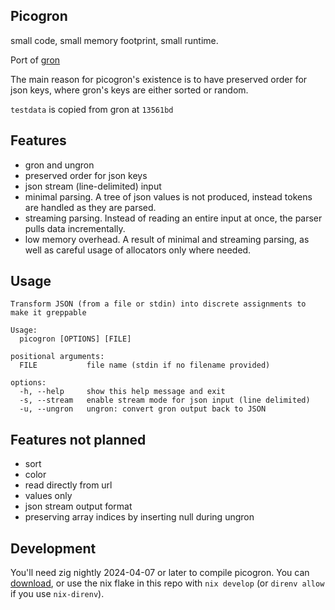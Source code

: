 ## Picogron

small code, small memory footprint, small runtime.

Port of [gron](https://github.com/tomnomnom/gron)

The main reason for picogron's existence is to have preserved order for json keys, where gron's keys are either sorted or random.

`testdata` is copied from gron at `13561bd`

## Features
- gron and ungron
- preserved order for json keys
- json stream (line-delimited) input
- minimal parsing. A tree of json values is not produced, instead tokens are handled as they are parsed.
- streaming parsing. Instead of reading an entire input at once, the parser pulls data incrementally.
- low memory overhead. A result of minimal and streaming parsing, as well as careful usage of allocators only where needed.

## Usage
```
Transform JSON (from a file or stdin) into discrete assignments to make it greppable

Usage:
  picogron [OPTIONS] [FILE]

positional arguments:
  FILE           file name (stdin if no filename provided)

options:
  -h, --help     show this help message and exit
  -s, --stream   enable stream mode for json input (line delimited)
  -u, --ungron   ungron: convert gron output back to JSON
```

## Features not planned
- sort
- color
- read directly from url
- values only
- json stream output format
- preserving array indices by inserting null during ungron

## Development

You'll need zig nightly 2024-04-07 or later to compile picogron. You can [download](https://ziglang.org/download/), or use the nix flake in this repo with `nix develop` (or `direnv allow` if you use `nix-direnv`).
